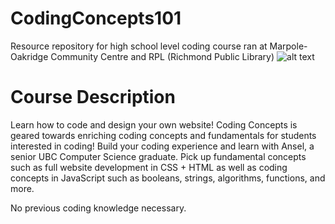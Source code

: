 # CodingConcepts101
Resource repository for high school level coding course ran at Marpole-Oakridge Community Centre and RPL (Richmond Public Library)
![alt text](CodingConcepts101\2021Spring_MarpoleOakridge\classRoomPhoto1.jpg)
# Course Description
Learn how to code and design your own website! Coding Concepts is geared towards enriching coding concepts and fundamentals for students interested in coding! Build your coding experience and learn with Ansel, a senior UBC Computer Science graduate. Pick up fundamental concepts such as full website development in CSS + HTML as well as coding concepts in JavaScript such as booleans, strings, algorithms, functions, and more. 


No previous coding knowledge necessary.
